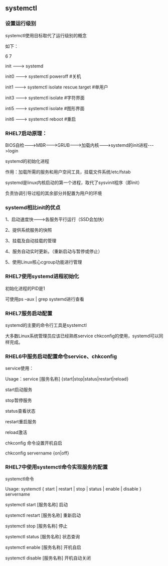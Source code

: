 

## systemctl



### 设置运行级别

systemctl使用目标取代了运行级别的概念

如下：

  6              7

init ---> systemd   

init0 ---> systemctl poweroff #关机

init1 ---> systemctl isolate rescue.target  #单用户

init3 ---> systemctl isolate    #字符界面

inti5 ---> systemctl isolate   #图形界面

init6 ---> systemctl reboot  #重启





### RHEL7启动原理：

BIOS自检--->MBR--->GRUB--->加载内核--->systemd的init进程--->login

systemd的初始化进程

作用：加载所需的服务和用户空间工具，挂载文件系统/etc/fstab



systemd是linux内核启动的第一个进程，取代了sysvinit程序（即init）

负责协调引导过程的其余部分并配置为用户的环境



### systemd相比init的优点

1、启动速度快--->各服务平行运行（SSD会加快）

2、提供系统服务的快照

3、挂载及自动挂载的管理

4、服务自动实时更新。（重新启动与暂停或停止）

5、使用Linux核心cgroup功能进行管理



### RHEL7使用systemd进程初始化

初始化进程的PID是1

可使用ps –aux | grep systemd进行查看



### RHEL7服务启动配置

systemd的主要的命令行工具是systemctl

大多数Linux系统管理员应该已经熟练service chkconfig的使用，systemd可以同样完成。



### RHEL6中服务启动配置命令service、chkconfig

service使用：

Usage：service  [服务名称]  {start|stop|status|restart|reload}

start启动服务

stop暂停服务

status查看状态

restart重启服务

reload激活

chkconfig 命令设置开机自启

chkconfig servername {on|off}



### RHEL7中使用systemctl命令实现服务的配置



systemctl命令

Usage: systemctl { start | restart | stop | status | enable | disable }  servername

systemctl start [服务名称] 启动

systemctl restart [服务名称] 重新启动

systemctl stop [服务名称] 停止

systemctl status [服务名称] 状态查询

systemctl enable [服务名称] 开机自启

systemctl disable [服务名称] 开机自动关闭








